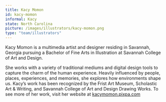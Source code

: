 ```yaml
---
title: Kacy Momon
id: kacy-momon
informal: Kacy
state: North Carolina
picture: /images/illustrators/kacy-momon.png
type: "team/illustrators"
---
```


Kacy Momon is a multimedia artist and designer residing in Savannah,
Georgia pursuing a Bachelor of Fine Arts in Illustration at Savannah
College of Art and Design.

She works with a variety of traditional mediums and digital design
tools to capture the charm of the human experience. Heavily influenced
by people, places, experiences, and memories, she explores how
environments shape us. Kacy’s work has been recognized by the Frist Art
Museum, Scholastic Art & Writing, and Savannah College of Art and
Design Drawing Works. To see more of her work, visit her website at
[kacymomon.pixpa.com](kacymomon.pixpa.com)
